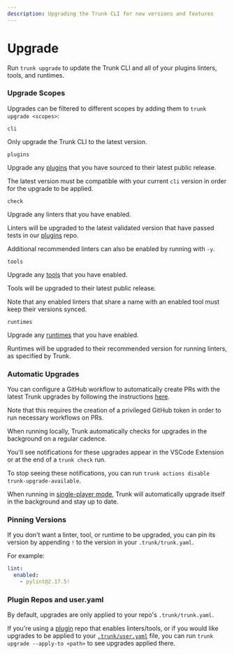 ```yaml
---
description: Upgrading the Trunk CLI for new versions and features
---
```


# Upgrade

Run `trunk upgrade` to update the Trunk CLI and all of your plugins linters, tools, and runtimes.

### Upgrade Scopes

Upgrades can be filtered to different scopes by adding them to `trunk upgrade <scopes>`:

`cli`

Only upgrade the Trunk CLI to the latest version.

`plugins`

Upgrade any [plugins](../plugins/plugins.md) that you have sourced to their latest public release.

The latest version must be compatible with your current `cli` version in order for the upgrade to be applied.

`check`

Upgrade any linters that you have enabled.

Linters will be upgraded to the latest validated version that have passed tests in our [plugins](https://github.com/trunk-io/plugins) repo.

Additional recommended linters can also be enabled by running with `-y`.

`tools`

Upgrade any [tools](../tools/tools.md) that you have enabled.

Tools will be upgraded to their latest public release.

Note that any enabled linters that share a name with an enabled tool must keep their versions synced.

`runtimes`

Upgrade any [runtimes](../runtimes/runtimes.md) that you have enabled.

Runtimes will be upgraded to their recommended version for running linters, as specified by Trunk.

### Automatic Upgrades

You can configure a GitHub workflow to automatically create PRs with the latest Trunk upgrades by following the instructions [here](https://github.com/trunk-io/trunk-action#automatic-upgrades).

Note that this requires the creation of a privileged GitHub token in order to run necessary workflows on PRs.

When running locally, Trunk automatically checks for upgrades in the background on a regular cadence.

You'll see notifications for these upgrades appear in the VSCode Extension or at the end of a `trunk check` run.

To stop seeing these notifications, you can run `trunk actions disable trunk-upgrade-available`.

When running in [single-player mode](init-in-a-git-repo.md#single-player-mode), Trunk will automatically upgrade itself in the background and stay up to date.

### Pinning Versions

If you don't want a linter, tool, or runtime to be upgraded, you can pin its version by appending `!` to the version in your `.trunk/trunk.yaml`.

For example:

```yaml
lint:
  enabled:
    - pylint@2.17.5!
```

### Plugin Repos and user.yaml

By default, upgrades are only applied to your repo's `.trunk/trunk.yaml`.

If you're using a [plugin](../plugins/plugins.md) repo that enables linters/tools, or if you would like upgrades to be applied to your [`.trunk/user.yaml`](../../reference/user-yaml.md) file, you can run `trunk upgrade --apply-to <path>` to see upgrades applied there.
